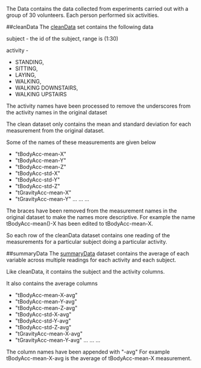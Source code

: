 The Data contains the data collected from experiments carried out with a group of 30 volunteers.
Each person performed six activities.

##cleanData
The [cleanData](cleanData.txt) set contains the following data

subject - the id of the subject, range is (1:30)

activity - 
* STANDING, 
* SITTING, 
* LAYING, 
* WALKING, 
* WALKING DOWNSTAIRS, 
* WALKING UPSTAIRS

The activity names have been processed to remove the underscores from the activity names in the original dataset

The clean dataset only contains the mean and standard deviation for each measurement from the original dataset.

Some of the names of these measurements are given below
* "tBodyAcc-mean-X"
* "tBodyAcc-mean-Y"
* "tBodyAcc-mean-Z"
* "tBodyAcc-std-X"
* "tBodyAcc-std-Y"    
* "tBodyAcc-std-Z"
* "tGravityAcc-mean-X"
* "tGravityAcc-mean-Y"
...
...
...

The braces have been removed from the measurement names in the original dataset to make the names more descriptive.
For example the name tBodyAcc-mean()-X has been edited to tBodyAcc-mean-X.

So each row of the cleanData dataset contains one reading of the measurements for a particular subject doing a particular activity.

##summaryData
The [summaryData](summaryData.txt) dataset contains the average of each variable across multiple readings for each activity and each subject.

Like cleanData, it contains the subject and the activity columns.

It also contains the average columns
* "tBodyAcc-mean-X-avg"
* "tBodyAcc-mean-Y-avg"
* "tBodyAcc-mean-Z-avg"
* "tBodyAcc-std-X-avg"    
* "tBodyAcc-std-Y-avg"
* "tBodyAcc-std-Z-avg"
* "tGravityAcc-mean-X-avg"
* "tGravityAcc-mean-Y-avg"
...
...
...

The column names have been appended with "-avg"
For example tBodyAcc-mean-X-avg is the average of tBodyAcc-mean-X measurement.
 

